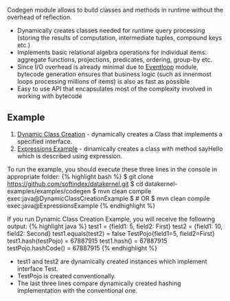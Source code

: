 Codegen module allows to build classes and methods in runtime without the overhead of reflection.

* Dynamically creates classes needed for runtime query processing (storing the results of computation, intermediate 
tuples, compound keys etc.)
* Implements basic relational algebra operations for individual items: aggregate functions, projections, predicates, 
ordering, group-by etc.
* Since I/O overhead is already minimal due to [Eventloop](/docs/modules/eventloop/) module, bytecode generation ensures 
that business logic (such as innermost loops processing millions of items) is also as fast as possible
* Easy to use API that encapsulates most of the complexity involved in working with bytecode

## Example

1. [Dynamic Class Creation](https://github.com/softindex/datakernel/blob/master/examples/codegen/src/main/java/io/datakernel/examples/DynamicClassCreationExample.java) - dynamically creates a Class that implements a specified interface.
2. [Expressions Example](https://github.com/softindex/datakernel/blob/master/examples/codegen/src/main/java/io/datakernel/examples/ExpressionsExample.java) - dinamically creates a class with method sayHello which is described using expression.

To run the example, you should execute these three lines in the console in appropriate folder:
{% highlight bash %}
$ git clone https://github.com/softindex/datakernel.git
$ cd datakernel-examples/examples/codegen
$ mvn clean compile exec:java@DynamicClassCreationExample
$ # OR
$ mvn clean compile exec:java@ExpressionsExample
{% endhighlight %}

If you run Dynamic Class Creation Example, you will receive the following output:
{% highlight java %}
test1 = {field1: 5, field2: First}
test2 = {field1: 10, field2: Second}
test1.equals(test2)     = false
TestPojo{field1=5, field2=First}
test1.hash(testPojo)    = 67887915
test1.hash()            = 67887915
testPojo.hashCode()     = 67887915
{% endhighlight %}

* test1 and test2 are dynamically created instances which implement interface Test.
* TestPojo is created conventionally.
* The last three lines compare dynamically created hashing implementation with the conventional one.